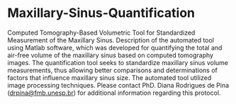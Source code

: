 # Maxillary-Sinus-Quantification
Computed Tomography-Based Volumetric Tool for Standardized Measurement of the Maxillary Sinus. Description of the automated tool using Matlab software, which was developed for quantifying the total and air-free volume of the maxillary sinus based on computed tomography images. The quantification tool seeks to standardize maxillary sinus volume measurements, thus allowing better comparisons and determinations of factors that influence maxillary sinus size. The automated tool utilized image processing techniques.  Please contact PhD. Diana Rodrigues de Pina (drpina@fmb.unesp.br) for additional information regarding this protocol.

